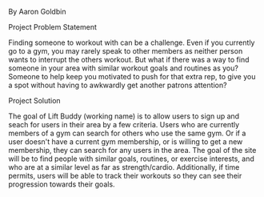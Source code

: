 By Aaron Goldbin


Project Problem Statement

Finding someone to workout with can be a challenge. Even if you currently go to 
a gym, you may rarely speak to other members as neither person wants to 
interrupt the others workout. But what if there was a way to find someone in
your area with similar workout goals and routines as you? Someone to help keep
you motivated to push for that extra rep, to give you a spot without having to
awkwardly get another patrons attention?



Project Solution

The goal of Lift Buddy (working name) is to allow users to sign up and
seach for users in their area by a few criteria. Users who are currently 
members of a gym can search for others who use the same gym. Or if a user
doesn't have a current gym membership, or is willing to get a new membership, 
they can search for any users in the area. The goal of the site will be to
find people with similar goals, routines, or exercise interests, and who are
at a similar level as far as strength/cardio. Additionally, if time permits, 
users will be able to track their workouts so they can see their progression
towards their goals.
